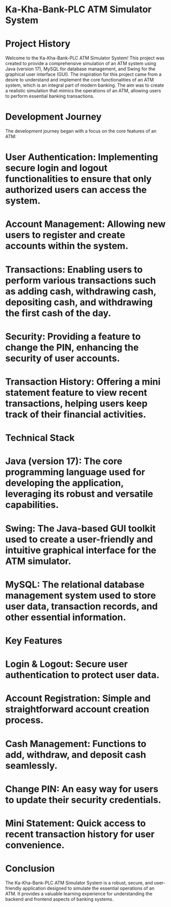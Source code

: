 # Ka-Kha-Bank-PLC ATM Simulator System

# Project History

Welcome to the Ka-Kha-Bank-PLC ATM Simulator System! This project was created to provide a comprehensive simulation of an ATM system using Java (version 17), MySQL for database management, and Swing for the graphical user interface (GUI).
The inspiration for this project came from a desire to understand and implement the core functionalities of an ATM system, which is an integral part of modern banking. The aim was to create a realistic simulation that mimics the operations of an ATM, allowing users to perform essential banking transactions.


# Development Journey

The development journey began with a focus on the core features of an ATM:
# User Authentication: Implementing secure login and logout functionalities to ensure that only authorized users can access the system.
# Account Management: Allowing new users to register and create accounts within the system.
# Transactions: Enabling users to perform various transactions such as adding cash, withdrawing cash, depositing cash, and withdrawing the first cash of the day.
# Security: Providing a feature to change the PIN, enhancing the security of user accounts.
# Transaction History: Offering a mini statement feature to view recent transactions, helping users keep track of their financial activities.
# Technical Stack
# Java (version 17): The core programming language used for developing the application, leveraging its robust and versatile capabilities.
# Swing: The Java-based GUI toolkit used to create a user-friendly and intuitive graphical interface for the ATM simulator.
# MySQL: The relational database management system used to store user data, transaction records, and other essential information.
# Key Features
# Login & Logout: Secure user authentication to protect user data.
# Account Registration: Simple and straightforward account creation process.
# Cash Management: Functions to add, withdraw, and deposit cash seamlessly.
# Change PIN: An easy way for users to update their security credentials.
# Mini Statement: Quick access to recent transaction history for user convenience.
# Conclusion
The Ka-Kha-Bank-PLC ATM Simulator System is a robust, secure, and user-friendly application designed to simulate the essential operations of an ATM. It provides a valuable learning experience for understanding the backend and frontend aspects of banking systems.
